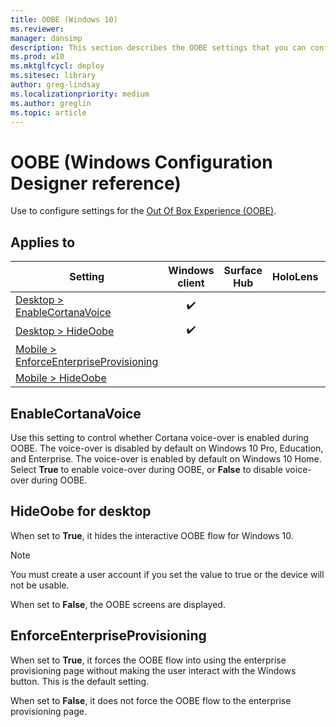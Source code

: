```yaml
---
title: OOBE (Windows 10)
ms.reviewer: 
manager: dansimp
description: This section describes the OOBE settings that you can configure in provisioning packages for Windows 10 using Windows Configuration Designer.
ms.prod: w10
ms.mktglfcycl: deploy
ms.sitesec: library
author: greg-lindsay
ms.localizationpriority: medium
ms.author: greglin
ms.topic: article
---
```


# OOBE (Windows Configuration Designer reference)

Use to configure settings for the [Out Of Box Experience (OOBE)](/windows-hardware/customize/desktop/customize-oobe).

## Applies to

| Setting   | Windows client | Surface Hub | HoloLens | IoT Core |
| --- | :---: | :---: | :---: | :---: | 
| [Desktop > EnableCortanaVoice](#enablecortanavoice) | ✔️  |  |  |  |
| [Desktop > HideOobe](#hideoobe-for-desktop) | ✔️  |  |  |  |
| [Mobile > EnforceEnterpriseProvisioning](#enforceenterpriseprovisioning) |   |  |  |  |
| [Mobile > HideOobe](#hidem) |   |  |  |  |




## EnableCortanaVoice

Use this setting to control whether Cortana voice-over is enabled during OOBE. The voice-over is disabled by default on Windows 10 Pro, Education, and Enterprise. The voice-over is enabled by default on Windows 10 Home. Select **True** to enable voice-over during OOBE, or **False** to disable voice-over during OOBE.

## HideOobe for desktop

When set to **True**, it hides the interactive OOBE flow for Windows 10.

> [!NOTE]
> You must create a user account if you set the value to true or the device will not be usable.

When set to **False**, the OOBE screens are displayed.

## EnforceEnterpriseProvisioning

When set to **True**, it forces the OOBE flow into using the enterprise provisioning page without making the user interact with the Windows button. This is the default setting.

When set to **False**, it does not force the OOBE flow to the enterprise provisioning page.

